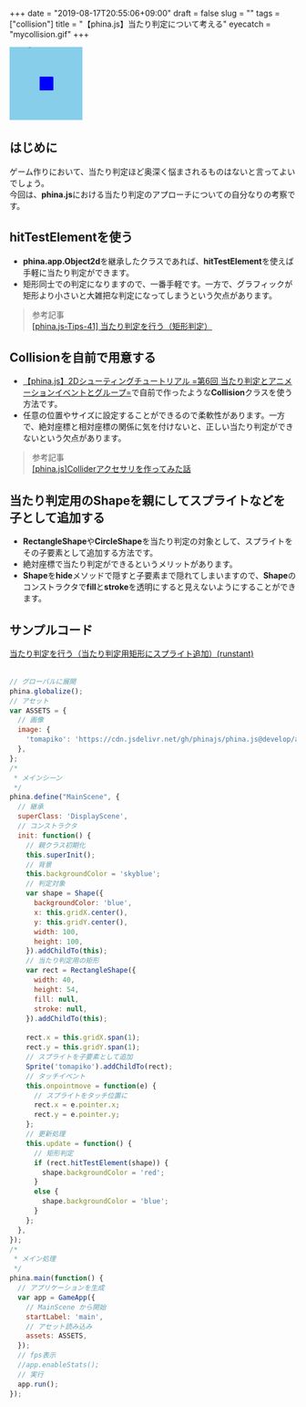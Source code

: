 +++
date = "2019-08-17T20:55:06+09:00"
draft = false
slug = ""
tags = ["collision"]
title = "【phina.js】当たり判定について考える"
eyecatch = "mycollision.gif"
+++

![mycollision.gif](mycollision.gif)

## はじめに
ゲーム作りにおいて、当たり判定ほど奥深く悩まされるものはないと言ってよいでしょう。   
今回は、**phina.js**における当たり判定のアプローチについての自分なりの考察です。

## hitTestElementを使う
- **phina.app.Object2d**を継承したクラスであれば、**hitTestElement**を使えば手軽に当たり判定ができます。
- 矩形同士での判定になりますので、一番手軽です。一方で、グラフィックが矩形より小さいと大雑把な判定になってしまうという欠点があります。

> 参考記事   
> [[phina.js-Tips-41] 当たり判定を行う（矩形判定）](https://qiita.com/alkn203/items/2e567ee47a4a1a8b8ee4)

## Collisionを自前で用意する
- [	【phina.js】2Dシューティングチュートリアル =第6回 当たり判定とアニメーションイベントとグループ=](https://alkn203.github.io/blog/posts/tutorials/phina-shooting-06/)で自前で作ったような**Collision**クラスを使う方法です。
- 任意の位置やサイズに設定することができるので柔軟性があります。一方で、絶対座標と相対座標の関係に気を付けないと、正しい当たり判定ができないという欠点があります。

> 参考記事   
> [[phina.js]Colliderアクセサリを作ってみた話](https://qiita.com/alkn203/items/8c24d433e9eb8ea0f4bc)

## 当たり判定用のShapeを親にしてスプライトなどを子として追加する
- **RectangleShape**や**CircleShape**を当たり判定の対象として、スプライトをその子要素として追加する方法です。
- 絶対座標で当たり判定ができるというメリットがあります。
- **Shape**を**hide**メソッドで隠すと子要素まで隠れてしまいますので、**Shape**のコンストラクタで**fill**と**stroke**を透明にすると見えないようにすることができます。

## サンプルコード

[当たり判定を行う（当たり判定用矩形にスプライト追加）(runstant)](https://runstant.com/alkn203/projects/e0239f85)

```javascript

// グローバルに展開
phina.globalize();
// アセット
var ASSETS = {
  // 画像
  image: {
    'tomapiko': 'https://cdn.jsdelivr.net/gh/phinajs/phina.js@develop/assets/images/tomapiko.png',
  },
};
/*
 * メインシーン
 */
phina.define("MainScene", {
  // 継承
  superClass: 'DisplayScene',
  // コンストラクタ
  init: function() {
    // 親クラス初期化
    this.superInit();
    // 背景
    this.backgroundColor = 'skyblue';
    // 判定対象
    var shape = Shape({
      backgroundColor: 'blue',
      x: this.gridX.center(),
      y: this.gridY.center(),
      width: 100,
      height: 100,
    }).addChildTo(this);
    // 当たり判定用の矩形
    var rect = RectangleShape({
      width: 40,
      height: 54,
      fill: null,
      stroke: null,
    }).addChildTo(this);

    rect.x = this.gridX.span(1);
    rect.y = this.gridY.span(1);
    // スプライトを子要素として追加
    Sprite('tomapiko').addChildTo(rect);
    // タッチイベント
    this.onpointmove = function(e) {
      // スプライトをタッチ位置に
      rect.x = e.pointer.x;
      rect.y = e.pointer.y;
    };
    // 更新処理
    this.update = function() {
      // 矩形判定
      if (rect.hitTestElement(shape)) {
        shape.backgroundColor = 'red';
      }
      else {
        shape.backgroundColor = 'blue';
      }
    };
  },
});
/*
 * メイン処理
 */
phina.main(function() {
  // アプリケーションを生成
  var app = GameApp({
    // MainScene から開始
    startLabel: 'main',
    // アセット読み込み
    assets: ASSETS,
  });
  // fps表示
  //app.enableStats();
  // 実行
  app.run();
});

```

